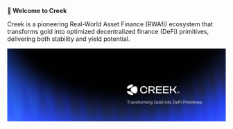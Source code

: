**🌊 Welcome to Creek**

Creek is a pioneering Real-World Asset Finance (RWAfi) ecosystem that transforms gold into optimized decentralized finance (DeFi) primitives, delivering both stability and yield potential.

![](cover.png)
